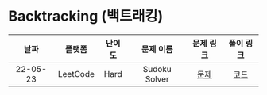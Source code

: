 # Backtracking (백트래킹)

|   날짜   | 플랫폼 | 난이도  | 문제 이름 |                            문제 링크                             |                                  풀이 링크                                   |
| :------: | :----: | :-----: | :-------: | :--------------------------------------------------------------: | :--------------------------------------------------------------------------: |
| 22-05-23 |  LeetCode  |  Hard  |   Sudoku Solver    | [문제](https://leetcode.com/problems/sudoku-solver) | [코드](https://github.com/LeeMir/Algorithm/blob/main/Backtracking/Leetcode-37.js) |
